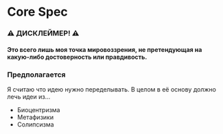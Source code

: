 # Core Spec

### ⚠️ **ДИСКЛЕЙМЕР!** ⚠️
  
  #### Это всего лишь моя точка мировоззрения, не претендующая на какую-либо достоверность или правдивость.<br/>

### Предполагается ### 

  Я считаю что идею нужно переделывать. В целом в её основу должно лечь идеи из...

  - Биоцентризма
  - Метафизики
  - Солипсизма
